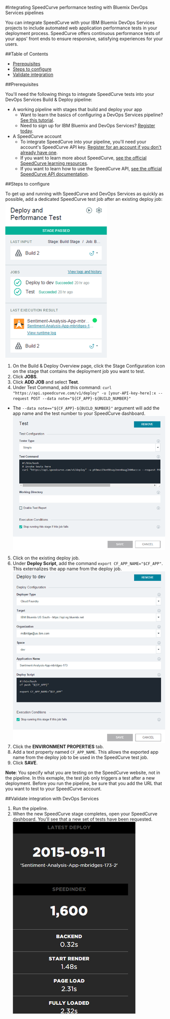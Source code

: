 #Integrating SpeedCurve performance testing with Bluemix DevOps Services pipelines
<!--*Max Bridges*-->
You can integrate SpeedCurve with your IBM Bluemix DevOps Services projects to include automated web application performance tests in your deployment process. SpeedCurve offers continuous performance tests of your apps' front ends to ensure responsive, satisfying experiences for your users.

<!--{{#template name="yourconcept_tool_yourtitle"}}-->

<!-- template name should match the filename, for example code_tool_track_and_plan -->

##Table of Contents
* [Prerequisites](#prereqs)
* [Steps to configure](#config)
* [Validate integration](#validate)


<a name="prereqs"></a>
##Prerequisites

You'll need the following things to integrate SpeedCurve tests into your DevOps Services Build & Deploy pipeline:

* A working pipeline with stages that build and deploy your app
  * Want to learn the basics of configuring a DevOps Services pipeline? [See this tutorial][8].
  * Need to sign up for IBM Bluemix and DevOps Services? [Register today][9].
* A SpeedCurve account
  * To integrate SpeedCurve into your pipeline, you'll need your account's SpeedCurve API key. [Register for an account if you don't already have one][3].
  * If you want to learn more about SpeedCurve, [see the official SpeedCurve learning resources][2].
  * If you want to learn how to use the SpeedCurve API, [see the official SpeedCurve API documentation][1].

<a name="config"></a>
##Steps to configure

To get up and running with SpeedCurve and DevOps Services as quickly as possible, add a dedicated SpeedCurve test job after an existing deploy job:<br>
![A deploy and test tile in a pipeline][10]

1. On the Build & Deploy Overview page, click the Stage Configuration icon on the stage that contains the deployment job you want to test.
2. Click **JOBS**.
3. Click **ADD JOB** and select **Test**. 
4. Under Test Command, add this command: `curl "https://api.speedcurve.com/v1/deploy" -u [your-API-key-here]:x --request POST --data note="${CF_APP}-${BUILD_NUMBER}"`
  * The `--data note=="${CF_APP}-${BUILD_NUMBER}"` argument will add the app name and the test number to your SpeedCurve dashboard.
![A configured test job][11]
5. Click on the existing deploy job.
6. Under **Deploy Script**, add the command `export CF_APP_NAME="$CF_APP"`. This externalizes the app name from the deploy job.<br>
![A configured deploy job][14]
7. Click the **ENVIRONMENT PROPERTIES** tab.
8. Add a text property named `CF_APP_NAME`. This allows the exported app name from the deploy job to be used in the SpeedCurve test job.
6. Click **SAVE**. 

**Note**: You specify what you are testing on the SpeedCurve website, not in the pipeline. In this exmaple, the test job only triggers a test after a new deployment. Before you run the pipeline, be sure that you add the URL that you want to test to your SpeedCurve account.


<a name="validate"></a>
##Validate integration with DevOps Services

1. Run the pipeline.
2. When the new SpeedCurve stage completes, open your SpeedCurve dashboard. You'll see that a new set of tests have been requested.<br>
![Part of a SpeedCurve performance report][13]


<!--{{/template}}-->

[1]: https://api.speedcurve.com/
[2]: https://speedcurve.com/learn/
[3]: https://speedcurve.com/pricing/
[4]: http://gruntjs.com/
[5]: http://mochajs.org/
[6]: http://admc.io/wd/
[7]: https://www.npmjs.com/package/saucelabs
[8]: https://hub.jazz.net/tutorials/basicbuild
[9]: https://login.jazz.net/psso/proxy/jazzregister?redirect_uri=https%3A%2F%2Fhub.jazz.net%2F
[10]: images/pipeline_tile.png
[11]: images/testjob.png
[12]: images/props.png
[13]: images/speedcurve.png
[14]: images/deployjob.png
